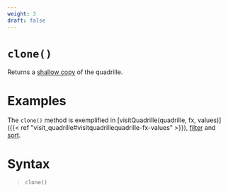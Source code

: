 ```yaml
---
weight: 3
draft: false
---
```


# `clone()`

Returns a [shallow copy](https://en.wikipedia.org/wiki/Object_copying#Shallow_copy) of the quadrille.

# Examples

The `clone()` method is exemplified in [visitQuadrille(quadrille, fx, values)]({{< ref "visit_quadrille#visitquadrillequadrille-fx-values" >}}), [filter](https://objetos.github.io/p5.quadrille.js/docs/visual_computing/filter/) and [sort](https://objetos.github.io/p5.quadrille.js/docs/visual_computing/sort/).

# Syntax

> `clone()`
